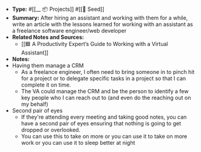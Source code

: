 - **Type:** #[[__ 📦 Projects]] #[[🌱 Seed]]
- **Summary:** After hiring an assistant and working with them for a while, write an article with the lessons learned for working with an assistant as a freelance software engineer/web developer
- **Related Notes and Sources:**
    - [[🟦 A Productivity Expert’s Guide to Working with a Virtual Assistant]]
- **Notes:**
- Having them manage a CRM
    - As a freelance engineer, I often need to bring someone in to pinch hit for a project or to delegate specific tasks in a project so that I can complete it on time.
    - The VA could manage the CRM and be the person to identify a few key people who I can reach out to (and even do the reaching out on my behalf)
- Second pair of eyes
    - If they're attending every meeting and taking good notes, you can have a second pair of eyes ensuring that nothing is going to get dropped or overlooked.
    - You can use this to take on more or you can use it to take on more work or you can use it to sleep better at night
